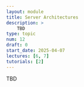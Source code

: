 ```yaml
---
layout: module
title: Server Architectures
description: > 
    TBD
type: topic
num: 12
draft: 0
start_date: 2025-04-07
lectures: [6, 7]
tutorials: [2]
---
```


TBD
